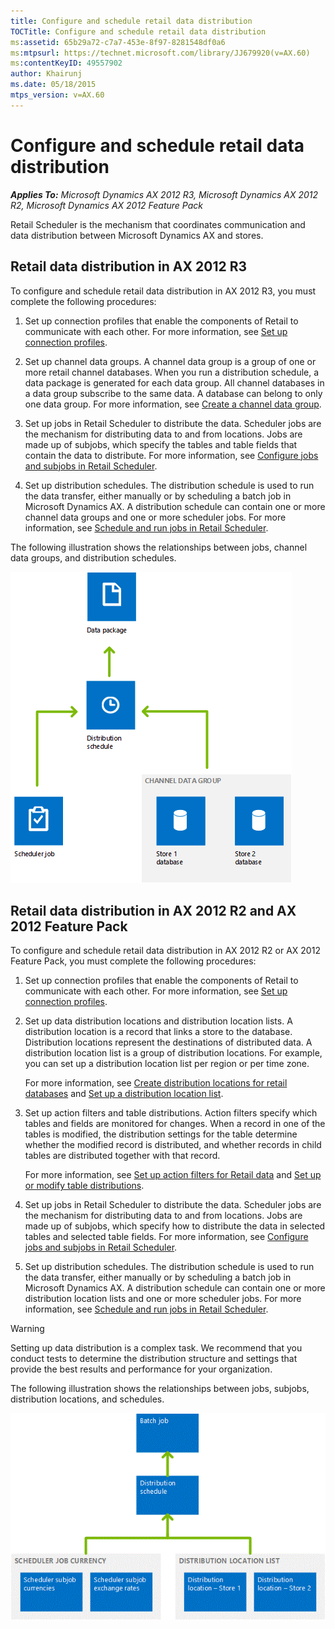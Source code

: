 ```yaml
---
title: Configure and schedule retail data distribution
TOCTitle: Configure and schedule retail data distribution
ms:assetid: 65b29a72-c7a7-453e-8f97-8281548df0a6
ms:mtpsurl: https://technet.microsoft.com/library/JJ679920(v=AX.60)
ms:contentKeyID: 49557902
author: Khairunj
ms.date: 05/18/2015
mtps_version: v=AX.60
---
```


# Configure and schedule retail data distribution 


_**Applies To:** Microsoft Dynamics AX 2012 R3, Microsoft Dynamics AX 2012 R2, Microsoft Dynamics AX 2012 Feature Pack_

Retail Scheduler is the mechanism that coordinates communication and data distribution between Microsoft Dynamics AX and stores.

## Retail data distribution in AX 2012 R3

To configure and schedule retail data distribution in AX 2012 R3, you must complete the following procedures:

1.  Set up connection profiles that enable the components of Retail to communicate with each other. For more information, see [Set up connection profiles](set-up-connection-profiles.md).

2.  Set up channel data groups. A channel data group is a group of one or more retail channel databases. When you run a distribution schedule, a data package is generated for each data group. All channel databases in a data group subscribe to the same data. A database can belong to only one data group. For more information, see [Create a channel data group](create-a-channel-data-group.md).

3.  Set up jobs in Retail Scheduler to distribute the data. Scheduler jobs are the mechanism for distributing data to and from locations. Jobs are made up of subjobs, which specify the tables and table fields that contain the data to distribute. For more information, see [Configure jobs and subjobs in Retail Scheduler](configure-jobs-and-subjobs-in-retail-scheduler.md).

4.  Set up distribution schedules. The distribution schedule is used to run the data transfer, either manually or by scheduling a batch job in Microsoft Dynamics AX. A distribution schedule can contain one or more channel data groups and one or more scheduler jobs. For more information, see [Schedule and run jobs in Retail Scheduler](schedule-and-run-jobs-in-retail-scheduler.md).

The following illustration shows the relationships between jobs, channel data groups, and distribution schedules.

![Retail Scheduler process in AX 2012 R3](images/JJ679920.RetailSchedulerR3(en-us,AX.60).gif "Retail Scheduler process in AX 2012 R3")

## Retail data distribution in AX 2012 R2 and AX 2012 Feature Pack

To configure and schedule retail data distribution in AX 2012 R2 or AX 2012 Feature Pack, you must complete the following procedures:

1.  Set up connection profiles that enable the components of Retail to communicate with each other. For more information, see [Set up connection profiles](set-up-connection-profiles.md).

2.  Set up data distribution locations and distribution location lists. A distribution location is a record that links a store to the database. Distribution locations represent the destinations of distributed data. A distribution location list is a group of distribution locations. For example, you can set up a distribution location list per region or per time zone.
    
    For more information, see [Create distribution locations for retail databases](create-distribution-locations-for-retail-databases.md) and [Set up a distribution location list](set-up-a-distribution-location-list.md).

3.  Set up action filters and table distributions. Action filters specify which tables and fields are monitored for changes. When a record in one of the tables is modified, the distribution settings for the table determine whether the modified record is distributed, and whether records in child tables are distributed together with that record.
    
    For more information, see [Set up action filters for Retail data](set-up-action-filters-for-retail-data.md) and [Set up or modify table distributions](set-up-or-modify-table-distributions.md).

4.  Set up jobs in Retail Scheduler to distribute the data. Scheduler jobs are the mechanism for distributing data to and from locations. Jobs are made up of subjobs, which specify how to distribute the data in selected tables and selected table fields. For more information, see [Configure jobs and subjobs in Retail Scheduler](configure-jobs-and-subjobs-in-retail-scheduler.md).

5.  Set up distribution schedules. The distribution schedule is used to run the data transfer, either manually or by scheduling a batch job in Microsoft Dynamics AX. A distribution schedule can contain one or more distribution location lists and one or more scheduler jobs. For more information, see [Schedule and run jobs in Retail Scheduler](schedule-and-run-jobs-in-retail-scheduler.md).


> [!WARNING]
> <P>Setting up data distribution is a complex task. We recommend that you conduct tests to determine the distribution structure and settings that provide the best results and performance for your organization.</P>



The following illustration shows the relationships between jobs, subjobs, distribution locations, and schedules.

![How Retail Scheduler works](images/JJ679920.RetailScheduler(en-us,AX.60).gif "How Retail Scheduler works")

  



